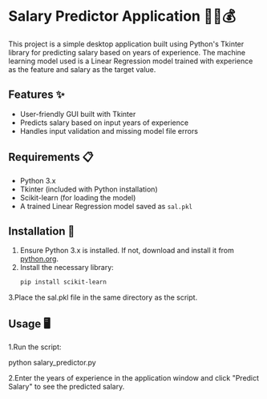 # Salary Predictor Application 🧑‍💼💰

This project is a simple desktop application built using Python's Tkinter library for predicting salary based on years of experience. The machine learning model used is a Linear Regression model trained with experience as the feature and salary as the target value.

## Features ✨

- User-friendly GUI built with Tkinter
- Predicts salary based on input years of experience
- Handles input validation and missing model file errors

## Requirements 📋

- Python 3.x
- Tkinter (included with Python installation)
- Scikit-learn (for loading the model)
- A trained Linear Regression model saved as `sal.pkl`

## Installation 🚀

1. Ensure Python 3.x is installed. If not, download and install it from [python.org](https://www.python.org/).
2. Install the necessary library:
   ```bash
   pip install scikit-learn
3.Place the sal.pkl file in the same directory as the script.
## Usage 🖥️
1.Run the script:

python salary_predictor.py

2.Enter the years of experience in the application window and click "Predict Salary" to see the predicted salary.
